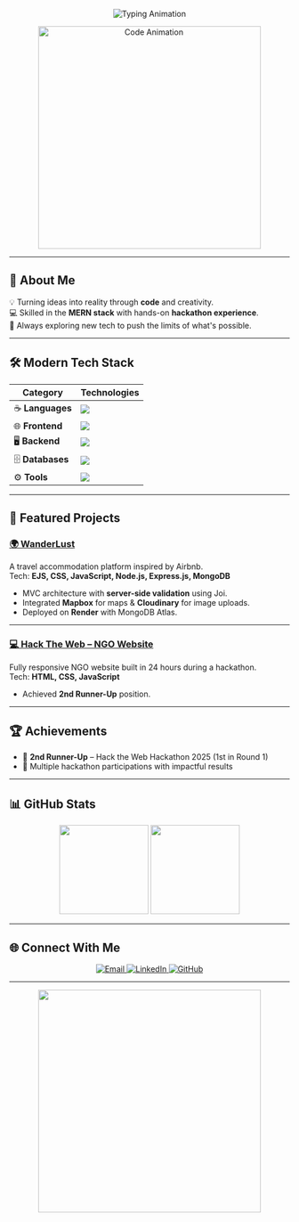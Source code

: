 <!-- Animated Typing Intro -->
<p align="center">
  <img src="https://readme-typing-svg.demolab.com?font=Fira+Code&pause=1000&color=4CAF50&center=true&vCenter=true&width=500&lines=console.log('Welcome+to+my+GitHub');Full+Stack+Web+Developer;Hackathon+Enthusiast;Always+Learning+%26+Building" alt="Typing Animation" />
</p>

<p align="center">
  <img src="https://media.giphy.com/media/v1.Y2lkPTc5MGI3NjExNGU2eHFhOXZzd2YwZ2ZoZDV4bDRoNWhjcG85a2h1NnAwdGd5ZjloMiZlcD12MV9pbnRlcm5hbF9naWZfYnlfaWQmY3Q9cw/ZVik7pBtu9dNS/giphy.gif" width="400" alt="Code Animation">
</p>

---

## 🚀 About Me  
💡 Turning ideas into reality through **code** and creativity.  
💻 Skilled in the **MERN stack** with hands-on **hackathon experience**.  
🌱 Always exploring new tech to push the limits of what's possible.  

---

## 🛠 Modern Tech Stack  

<div align="center">

| **Category** | **Technologies** |
|--------------|------------------|
| ☕ **Languages** | <img src="https://skillicons.dev/icons?i=java,javascript" /> |
| 🌐 **Frontend** | <img src="https://skillicons.dev/icons?i=html,css,js,react,bootstrap,tailwind" /> |
| 🖥 **Backend** | <img src="https://skillicons.dev/icons?i=nodejs,express" /> |
| 🗄 **Databases** | <img src="https://skillicons.dev/icons?i=mongodb,mysql" /> |
| ⚙️ **Tools** | <img src="https://skillicons.dev/icons?i=git,github,vscode" /> |

</div>

---

## 🌟 Featured Projects  

### [🌍 WanderLust](https://github.com/OmUphade/WanderLust)
A travel accommodation platform inspired by Airbnb.  
Tech: **EJS, CSS, JavaScript, Node.js, Express.js, MongoDB**  
- MVC architecture with **server-side validation** using Joi.  
- Integrated **Mapbox** for maps & **Cloudinary** for image uploads.  
- Deployed on **Render** with MongoDB Atlas.  

---

### [💻 Hack The Web – NGO Website](https://github.com/OmUphade/Hack-The-Web)
Fully responsive NGO website built in 24 hours during a hackathon.  
Tech: **HTML, CSS, JavaScript**  
- Achieved **2nd Runner-Up** position.  

---

## 🏆 Achievements  
- 🥈 **2nd Runner-Up** – Hack the Web Hackathon 2025 (1st in Round 1)  
- 🎯 Multiple hackathon participations with impactful results  

---

## 📊 GitHub Stats  
<p align="center">
  <img src="https://github-readme-stats.vercel.app/api?username=OmUphade&show_icons=true&theme=tokyonight" height="160"/>
  <img src="https://github-readme-stats.vercel.app/api/top-langs/?username=OmUphade&layout=compact&theme=tokyonight" height="160"/>
</p>

---

## 🌐 Connect With Me  

<p align="center">
  <a href="mailto:omuphade1@gmail.com" target="_blank">
    <img src="https://img.shields.io/badge/Email-omuphade1%40gmail.com-4CAF50?style=flat-square&logo=gmail&logoColor=white" alt="Email"/>
  </a>
  <a href="http://linkedin.com/in/omuphade" target="_blank">
    <img src="https://img.shields.io/badge/LinkedIn-Om%20Uphade-0A66C2?style=flat-square&logo=linkedin&logoColor=white" alt="LinkedIn"/>
  </a>
  <a href="https://github.com/OmUphade" target="_blank">
    <img src="https://img.shields.io/badge/GitHub-OmUphade-181717?style=flat-square&logo=github&logoColor=white" alt="GitHub"/>
  </a>
</p>

---

<!-- Footer Animation -->
<p align="center">
  <img src="https://media.giphy.com/media/L1R1tvI9svkIWwpVYr/giphy.gif" width="400"/>
</p>
